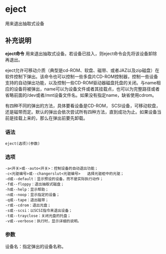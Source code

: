eject
===

用来退出抽取式设备

## 补充说明

**eject命令** 用来退出抽取式设备。若设备已挂入，则eject命令会先将该设备卸除再退出。

eject允许可移动介质（典型是cd-ROM、软盘、磁带、或者JAZ以及zip磁盘）在软件控制下弹出。该命令也可以控制一些多盘片CD-ROM控制器，控制一些设备支持的自动弹出功能，以及控制一些CD-ROM驱动器磁盘托盘的关闭。与name相应的设备将被弹出，name可以为设备文件或者其挂载点，也可以为完整路径或者省略前面的/dev或者/mnt设备文件名。如果没有指定name，缺省使用cdrom。

有四种不同的弹出的方法，具体要看设备是CD-ROM， SCSI设备，可移动软盘，还是磁带而定。默认的弹出会依次尝试所有四种方法，直到成功为止。如果设备当前是挂载上来的，那么在弹出前要先卸载。

###  语法

```shell
eject(选项)(参数)
```

###  选项

```shell
-a<开关>或--auto<开关>：控制设备的自动退出功能；
-c<光驱编号>或--changerslut<光驱编号>   选择光驱柜中的光驱；
-d或--default：显示预设的设备，而不是实际执行动作；
-f或--floppy：退出抽取式磁盘；
-h或--help：显示帮助；
-n或--noop：显示指定的设备；
-q或--tape：退出磁带；
-r或--cdrom：退出光盘；
-s或--scsi：以SCSI指令来退出设备；
-t或--trayclose：关闭光盘的托盘；
-v或--verbose：执行时，显示详细的说明。
```

###  参数

设备名：指定弹出的设备名称。


